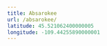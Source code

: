 ```yaml
---
title: Absarokee
url: /absarokee/
latitude: 45.521062400000005
longitude: -109.44255890000001
---
```

